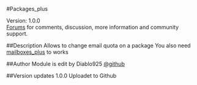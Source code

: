 #Packages_plus 

Version: 1.0.0<br />
[Forums](http://forums.zpanelcp.com/Thread-Packages-Plus-Mailboxes-Plus) for comments, discussion, more information and community support.


##Description
Allows to change email quota on a package
You also need [mailboxes_plus](https://github.com/Diablo925/mailboxes_plus) to works

##Author
Module is edit by Diablo925 [@github](https://github.com/Diablo925) 

##Version updates
1.0.0 Uploadet to Github 
